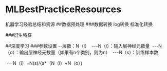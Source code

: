 # MLBestPracticeResources
机器学习经验总结和资源
##数据预处理
###数据转换
log转换
标准化转换

###衍生特征


##深度学习
###参数设置
--层数：N（l）
  ---N（i）：输入层神经元数量
  ---N（o）：输出层神经元数量（如果有n个类别，则为n）
  ---N（s）：训练样本数
  
  ---N（l）=N(s)/{a*（N（i）+N（o）}
  
